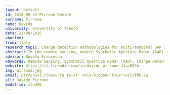 ```yaml
---
layout: default 
id: 2016-08-23-Pirrone-Davide
surname: Pirrone
name: Davide
university: University of Trento
date: 23/08/2016
aboutme: 
from: Italy
research_topic: Change detection methodologies for multi-temporal SAR images
abstract: In the remote sensing, modern Synthetic Aperture Radar (SAR) systems have capabilities of acquiring data raising spatial resolution to sub-meter level and/or controlling the wave polarization of both transmitted and received waves. These represent a powerful tool for the multi-temporal analysis of changes in natural and urban areas. If we consider urban areas, SAR image potential in the analysis of small changes (i.e., smaller than the building size) is not fully exploited yet. These changes are associated to specific patterns of amplitude backscattering variation, if we consider same polarization for the incident and the scattered wave; or other parameter, if we consider data with multiple polarization. Thus, my research activity aims at developing backscattering models for changes affecting parts of the buildings (i.e., the roof or one of the façades) It also aims at designing novel advanced methodologies for the detection of changes in multi-temporal SAR images, which exploits the information from the higher level of detail and the different combinations of wave polarization.
advisor: Bovolo Francesca
keywords: Remote Sensing, Synthetic Aperture Radar (SAR), Change Detection, Multi-temporal image analysis, Image Processing
website: https://it.linkedin.com/in/davide-pirrone-41aa552b
img: pirrone.jpg
email: pirrone<i class="fa fa-at" aria-hidden="true"></i>fbk.eu
alt: Davide Pirrone
modal-id: stud90
---
```

